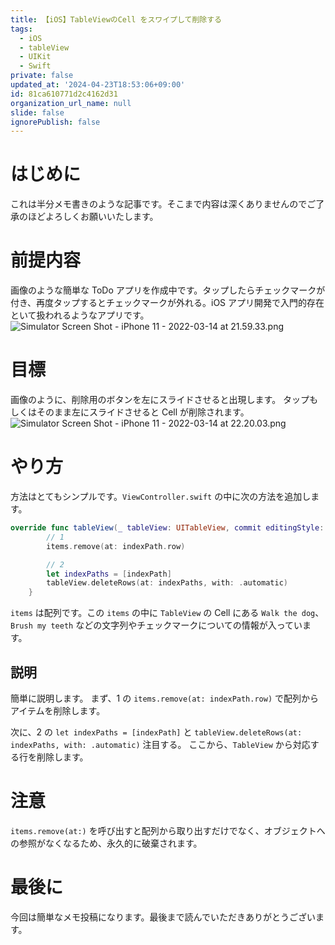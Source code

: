 ```yaml
---
title: 【iOS】TableViewのCell をスワイプして削除する
tags:
  - iOS
  - tableView
  - UIKit
  - Swift
private: false
updated_at: '2024-04-23T18:53:06+09:00'
id: 81ca610771d2c4162d31
organization_url_name: null
slide: false
ignorePublish: false
---
```

# はじめに
これは半分メモ書きのような記事です。そこまで内容は深くありませんのでご了承のほどよろしくお願いいたします。

# 前提内容
画像のような簡単な ToDo アプリを作成中です。タップしたらチェックマークが付き、再度タップするとチェックマークが外れる。iOS アプリ開発で入門的存在といて扱われるようなアプリです。
![Simulator Screen Shot - iPhone 11 - 2022-03-14 at 21.59.33.png](https://qiita-image-store.s3.ap-northeast-1.amazonaws.com/0/707293/ed2a8233-c749-278d-6758-b5aab3927da5.png)

# 目標
画像のように、削除用のボタンを左にスライドさせると出現します。
タップもしくはそのまま左にスライドさせると Cell が削除されます。
![Simulator Screen Shot - iPhone 11 - 2022-03-14 at 22.20.03.png](https://qiita-image-store.s3.ap-northeast-1.amazonaws.com/0/707293/1dd52103-259e-0d90-19df-3fe39cd8b5f9.png)

# やり方
方法はとてもシンプルです。``ViewController.swift`` の中に次の方法を追加します。
```swift
override func tableView(_ tableView: UITableView, commit editingStyle: UITableViewCell.EditingStyle, forRowAt indexPath: IndexPath) {
        // 1
        items.remove(at: indexPath.row)

        // 2
        let indexPaths = [indexPath]
        tableView.deleteRows(at: indexPaths, with: .automatic)
    }

```
`items` は配列です。この `items` の中に `TableView` の Cell にある `Walk the dog`、`Brush my teeth` などの文字列やチェックマークについての情報が入っています。

## 説明
簡単に説明します。
まず、1 の `items.remove(at: indexPath.row)` で配列からアイテムを削除します。

次に、2 の `let indexPaths = [indexPath]` と `tableView.deleteRows(at: indexPaths, with: .automatic)` 注目する。
ここから、`TableView` から対応する行を削除します。

# 注意
`items.remove(at:)` を呼び出すと配列から取り出すだけでなく、オブジェクトへの参照がなくなるため、永久的に破棄されます。

# 最後に
今回は簡単なメモ投稿になります。最後まで読んでいただきありがとうございます。
